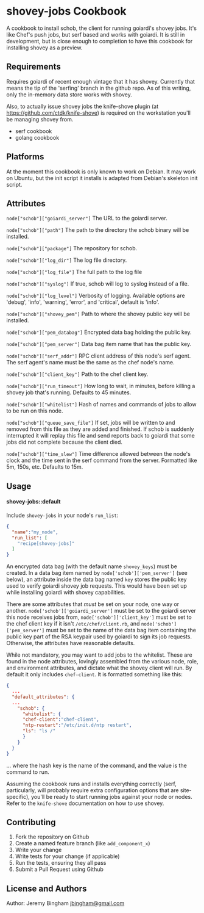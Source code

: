 shovey-jobs Cookbook
====================
A cookbook to install schob, the client for running goiardi's shovey jobs. It's
like Chef's push jobs, but serf based and works with goiardi. It is still in
development, but is close enough to completion to have this cookbook for
installing shovey as a preview.

Requirements
------------
Requires goiardi of recent enough vintage that it has shovey. Currently that
means the tip of the 'serfing' branch in the github repo. As of this writing,
only the in-memory data store works with shovey.

Also, to actually issue shovey jobs the knife-shove plugin (at 
https://github.com/ctdk/knife-shove) is required on the workstation you'll be
managing shovey from.

- serf cookbook
- golang cookbook

Platforms
---------
At the moment this cookbook is only known to work on Debian. It may work on 
Ubuntu, but the init script it installs is adapted from Debian's skeleton init
script.

Attributes
----------

`node["schob"]["goiardi_server"]` The URL to the goiardi server. 

`node["schob"]["path"]` The path to the directory the schob binary will be 
 installed.

`node["schob"]["package"]` The repository for schob.

`node["schob"]["log_dir"]` The log file directory.

`node["schob"]["log_file"]` The full path to the log file

`node["schob"]["syslog"]` If true, schob will log to syslog instead of a file.

`node["schob"]["log_level"]` Verbosity of logging. Available options are
 'debug', 'info', 'warning', 'error', and 'critical', default is 'info'.

`node["schob"]["shovey_pem"]` Path to where the shovey public key will be
 installed.

`node["schob"]["pem_databag"]` Encrypted data bag holding the public key.

`node["schob"]["pem_server"]` Data bag item name that has the public key.

`node["schob"]["serf_addr"]` RPC client address of this node's serf agent. The
 serf agent's name must be the same as the chef node's name.

`node["schob"]["client_key"]` Path to the chef client key.

`node["schob"]["run_timeout"]` How long to wait, in minutes, before killing a 
 shovey job that's running. Defaults to 45 minutes.

`node["schob"]["whitelist"]` Hash of names and commands of jobs to allow to be
 run on this node.

`node["schob"]["queue_save_file"]` If set, jobs will be written to and removed
 from this file as they are added and finished. If schob is suddenly interrupted
 it will replay this file and send reports back to goiardi that some jobs did
 not complete because the client died.

`node["schob"]["time_slew"]` Time difference allowed between the node's clock 
 and the time sent in the serf command from the server.  Formatted like 5m, 
 150s, etc. Defaults to 15m.

Usage
-----
#### shovey-jobs::default

Include `shovey-jobs` in your node's `run_list`:

```json
{
  "name":"my_node",
  "run_list": [
    "recipe[shovey-jobs]"
  ]
}
```

An encrypted data bag (with the default name `shovey_keys`) must be created. In
a data bag item named by `node['schob']['pem_server']` (see below), an attribute
inside the data bag named `key` stores the public key used to verify goiardi
shovey job requests. This would have been set up while installing goiardi with
shovey capabilities.

There are some attributes that *must* be set on your node, one way or another.
`node['schob']['goiardi_server']` must be set to the goiardi server this node
receives jobs from, `node['schob']['client_key']` must be set to the chef client
key if it isn't `/etc/chef/client.rb`, and `node['schob']['pem_server']` must be
set to the name of the data bag item containing the public key part of the 
RSA keypair used by goiardi to sign its job requests. Otherwise, the attributes
have reasonable defaults.

While not mandatory, you may want to add jobs to the whitelist. These are found
in the node attributes, lovingly assembled from the various node, role, and
environment attributes, and dictate what the shovey client will run. By default
it only includes `chef-client`. It is formatted something like this:

```json
{
  ...
  "default_attributes": {
  ...
    "schob": {
      "whitelist": {
      "chef-client":"chef-client",
      "ntp-restart":"/etc/init.d/ntp restart",
      "ls": "ls /"
      }
    }
  }
}
```

... where the hash key is the name of the command, and the value is the command
to run.

Assuming the cookbook runs and installs everything correctly (serf,
particularly, will probably require extra configuration options that are 
site-specific), you'll be ready to start running jobs against your node or
nodes. Refer to the `knife-shove` documentation on how to use shovey.

Contributing
------------
1. Fork the repository on Github
2. Create a named feature branch (like `add_component_x`)
3. Write your change
4. Write tests for your change (if applicable)
5. Run the tests, ensuring they all pass
6. Submit a Pull Request using Github

License and Authors
-------------------
Author: Jeremy Bingham <jbingham@gmail.com>
